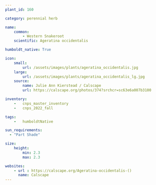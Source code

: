 ```yaml
---
plant_id: 160 

category: perennial herb

name: 
    common: 
        - Western Snakeroot
    scientific: Ageratina occidentalis

humboldt_native: True

icon: 
    small: 
        url: /assets/images/plants/ageratina_occidentalis.jpg 
    large: 
        url: /assets/images/plants/ageratina_occidentalis_lg.jpg 
    source: 
        name: Julie Ann Kierstead / Calscape
        url: https://calscape.org/photos/374?srchcr=sc63e6a007b3100 

inventory: 
    -   cnps_master_inventory
    -   cnps_2022_fall

tags:  
    -   humboldtNative

sun_requirements:
  - "Part Shade"

size:
    height: 
        min: 2.3
        max: 2.3

websites:
    - url : https://calscape.org/Ageratina-occidentalis-() 
      name: Calscape
---
```


